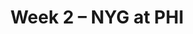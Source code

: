 ---
layout: game
title: Week 2 – NYG at PHI
season: 2006
game_id: 2006_02_NYG_PHI
away_team: NYG
home_team: PHI
---